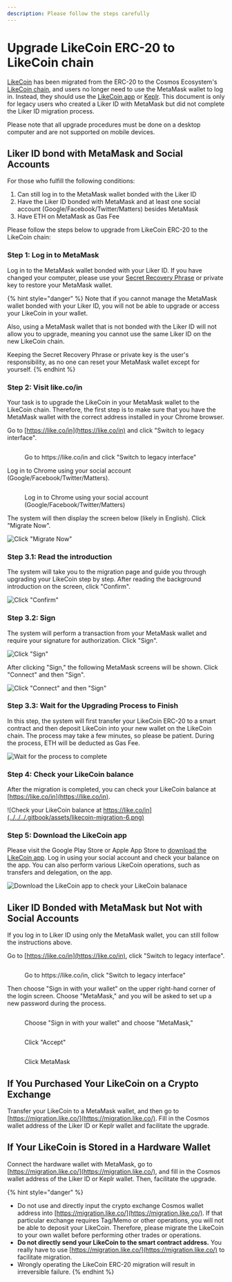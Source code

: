 ```yaml
---
description: Please follow the steps carefully
---
```


# Upgrade LikeCoin ERC-20 to LikeCoin chain

[LikeCoin](https://like.co/) has been migrated from the ERC-20 to the Cosmos Ecosystem's [LikeCoin chain](../../governance/likecoin-chain.md), and users no longer need to use the MetaMask wallet to log in. Instead, they should use the [LikeCoin app](../../../user-guide/liker-land/download.md) or [Keplr](../../../developer/likecoin-chain-api/sample/cosmjs/keplr.md). This document is only for legacy users who created a Liker ID with MetaMask but did not complete the Liker ID migration process.

Please note that all upgrade procedures must be done on a desktop computer and are not supported on mobile devices.

## Liker ID bond with MetaMask and Social Accounts

For those who fulfill the following conditions:

1. Can still log in to the MetaMask wallet bonded with the Liker ID
2. Have the Liker ID bonded with MetaMask and at least one social account (Google/Facebook/Twitter/Matters) besides MetaMask
3. Have ETH on MetaMask as Gas Fee

Please follow the steps below to upgrade from LikeCoin ERC-20 to the LikeCoin chain:

### Step 1: Log in to MetaMask

Log in to the MetaMask wallet bonded with your Liker ID. If you have changed your computer, please use your [Secret Recovery Phrase](https://community.metamask.io/t/what-is-a-secret-recovery-phrase-and-how-to-keep-your-crypto-wallet-secure/3440) or private key to restore your MetaMask wallet.

{% hint style="danger" %}
Note that if you cannot manage the MetaMask wallet bonded with your Liker ID, you will not be able to upgrade or access your LikeCoin in your wallet.

Also, using a MetaMask wallet that is not bonded with the Liker ID will not allow you to upgrade, meaning you cannot use the same Liker ID on the new LikeCoin chain.

Keeping the Secret Recovery Phrase or private key is the user's responsibility, as no one can reset your MetaMask wallet except for yourself.
{% endhint %}

### Step 2: Visit like.co/in <a href="#step-1-visit-likecoin" id="step-1-visit-likecoin"></a>

Your task is to upgrade the LikeCoin in your MetaMask wallet to the LikeCoin chain. Therefore, the first step is to make sure that you have the MetaMask wallet with the correct address installed in your Chrome browser.

Go to [https://like.co/in](https://like.co/in) and click "Switch to legacy interface".

<figure><img src="broken-reference" alt=""><figcaption><p>Go to https://like.co/in and click "Switch to legacy interface"</p></figcaption></figure>

Log in to Chrome using your social account (Google/Facebook/Twitter/Matters).

<figure><img src="../../../.gitbook/assets/likecoin-migration-8-en.png" alt=""><figcaption><p>Log in to Chrome using your social account (Google/Facebook/Twitter/Matters)</p></figcaption></figure>

The system will then display the screen below (likely in English). Click "Migrate Now".

![Click "Migrate Now"](../../../.gitbook/assets/likecoin-migration-1.png)

### Step 3.1: Read the introduction <a href="#step-21-read-the-introduction" id="step-21-read-the-introduction"></a>

The system will take you to the migration page and guide you through upgrading your LikeCoin step by step. After reading the background introduction on the screen, click "Confirm".

![Click "Confirm"](../../../.gitbook/assets/likecoin-migration-2.png)

### Step 3.2: Sign

The system will perform a transaction from your MetaMask wallet and require your signature for authorization. Click "Sign".

![Click "Sign"](../../../.gitbook/assets/likecoin-migration-3.png)

After clicking "Sign," the following MetaMask screens will be shown. Click "Connect" and then "Sign".

![Click "Connect" and then "Sign"](../../../.gitbook/assets/likecoin-migration-4.png)

### Step 3.3: Wait for the Upgrading Process to Finish <a href="#step-23-waiting-for-the-upgrading-process-to-be-finished" id="step-23-waiting-for-the-upgrading-process-to-be-finished"></a>

In this step, the system will first transfer your LikeCoin ERC-20 to a smart contract and then deposit LikeCoin into your new wallet on the LikeCoin chain. The process may take a few minutes, so please be patient. During the process, ETH will be deducted as Gas Fee.

![Wait for the process to complete](../../../.gitbook/assets/likecoin-migration-5.png)

### Step 4: Check your LikeCoin balance <a href="#step-3-check-your-likecoin-balance" id="step-3-check-your-likecoin-balance"></a>

After the migration is completed, you can check your LikeCoin balance at [https://like.co/in](https://like.co/in).

![Check your LikeCoin balance at https://like.co/in](../../../.gitbook/assets/likecoin-migration-6.png)

### Step 5: Download the LikeCoin app <a href="#download-the-liker-land-mobile-app" id="download-the-liker-land-mobile-app"></a>

Please visit the Google Play Store or Apple App Store to [download the LikeCoin app](../../../user-guide/liker-land/download.md). Log in using your social account and check your balance on the app. You can also perform various LikeCoin operations, such as transfers and delegation, on the app.

![Download the LikeCoin app to check your LikeCoin balanace](../../../.gitbook/assets/likecoin-migration-7.png)

## Liker ID Bonded with MetaMask but Not with Social Accounts

If you log in to Liker ID using only the MetaMask wallet, you can still follow the instructions above.

Go to [https://like.co/in](https://like.co/in), click "Switch to legacy interface".

<figure><img src="broken-reference" alt=""><figcaption><p>Go to https://like.co/in, click "Switch to legacy interface"</p></figcaption></figure>

Then choose "Sign in with your wallet" on the upper right-hand corner of the login screen. Choose "MetaMask," and you will be asked to set up a new password during the process.

<figure><img src="../../../.gitbook/assets/likecoin-migration-9-en.png" alt=""><figcaption><p>Choose "Sign in with your wallet" and choose "MetaMask,"</p></figcaption></figure>

<figure><img src="../../../.gitbook/assets/likecoin-migration-10-en.png" alt=""><figcaption><p>Click "Accept"</p></figcaption></figure>

<figure><img src="../../../.gitbook/assets/likecoin-migration-11-en.png" alt=""><figcaption><p>Click MetaMask</p></figcaption></figure>

## If You Purchased Your LikeCoin on a Crypto Exchange

Transfer your LikeCoin to a MetaMask wallet, and then go to [https://migration.like.co/](https://migration.like.co/). Fill in the Cosmos wallet address of the Liker ID or Keplr wallet and facilitate the upgrade.

## If Your LikeCoin is Stored in a Hardware Wallet

Connect the hardware wallet with MetaMask, go to [https://migration.like.co/](https://migration.like.co/), and fill in the Cosmos wallet address of the Liker ID or Keplr wallet. Then, facilitate the upgrade.

{% hint style="danger" %}
* Do not use and directly input the crypto exchange Cosmos wallet address into [https://migration.like.co/](https://migration.like.co/). If that particular exchange requires Tag/Memo or other operations, you will not be able to deposit your LikeCoin. Therefore, please migrate the LikeCoin to your own wallet before performing other trades or operations.
* **Do not directly send your LikeCoin to the smart contract address.** You really have to use [https://migration.like.co/](https://migration.like.co/) to facilitate migration.
* Wrongly operating the LikeCoin ERC-20 migration will result in irreversible failure.
{% endhint %}
